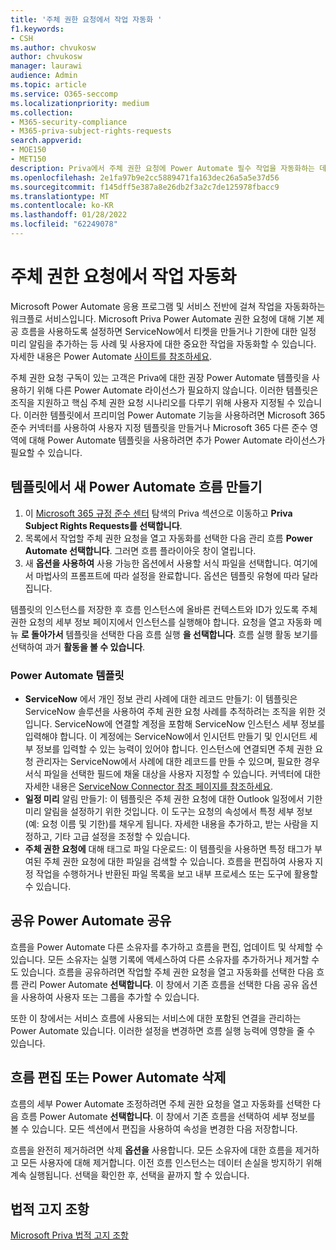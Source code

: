 ```yaml
---
title: '주체 권한 요청에서 작업 자동화 '
f1.keywords:
- CSH
ms.author: chvukosw
author: chvukosw
manager: laurawi
audience: Admin
ms.topic: article
ms.service: O365-seccomp
ms.localizationpriority: medium
ms.collection:
- M365-security-compliance
- M365-priva-subject-rights-requests
search.appverid:
- MOE150
- MET150
description: Priva에서 주체 권한 요청에 Power Automate 필수 작업을 자동화하는 데 도움이 되는 Microsoft 365를 사용하는 방법을 설명합니다.
ms.openlocfilehash: 2e1fa97b9e2cc5889471fa163dec26a5a5e37d56
ms.sourcegitcommit: f145dff5e387a8e26db2f3a2c7de125978fbacc9
ms.translationtype: MT
ms.contentlocale: ko-KR
ms.lasthandoff: 01/28/2022
ms.locfileid: "62249078"
---
```

# <a name="automate-tasks-in-subject-rights-requests"></a>주체 권한 요청에서 작업 자동화 

Microsoft Power Automate 응용 프로그램 및 서비스 전반에 걸쳐 작업을 자동화하는 워크플로 서비스입니다. Microsoft Priva Power Automate 권한 요청에 대해 기본 제공 흐름을 사용하도록 설정하면 ServiceNow에서 티켓을 만들거나 기한에 대한 일정 미리 알림을 추가하는 등 사례 및 사용자에 대한 중요한 작업을 자동화할 수 있습니다. 자세한 내용은 Power Automate [사이트를 참조하세요](/power-automate/getting-started).

주체 권한 요청 구독이 있는 고객은 Priva에 대한 권장 Power Automate 템플릿을 사용하기 위해 다른 Power Automate 라이선스가 필요하지 않습니다. 이러한 템플릿은 조직을 지원하고 핵심 주체 권한 요청 시나리오를 다루기 위해 사용자 지정될 수 있습니다. 이러한 템플릿에서 프리미엄 Power Automate 기능을 사용하려면 Microsoft 365 준수 커넥터를 사용하여 사용자 지정 템플릿을 만들거나 Microsoft 365 다른 준수 영역에 대해 Power Automate 템플릿을 사용하려면 추가 Power Automate 라이선스가 필요할 수 있습니다.

## <a name="create-a-new-power-automate-flow-from-a-template"></a>템플릿에서 새 Power Automate 흐름 만들기

1. 이 [Microsoft 365 규정 준수 센터](https://compliance.microsoft.com/) 탐색의 Priva 섹션으로 이동하고 **Priva Subject Rights Requests를 선택합니다**.
1. 목록에서 작업할 주체 권한 요청을 열고 자동화를 선택한 다음 관리 흐름 **Power Automate 선택합니다**. 그러면 흐름 플라이아웃 창이 열립니다.
1. 새 **옵션을 사용하여** 사용 가능한 옵션에서 사용할 서식 파일을 선택합니다. 여기에서 마법사의 프롬프트에 따라 설정을 완료합니다. 옵션은 템플릿 유형에 따라 달라집니다.

템플릿의 인스턴스를 저장한 후 흐름 인스턴스에 올바른 컨텍스트와 ID가 있도록 주체 권한 요청의 세부 정보 페이지에서 인스턴스를 실행해야 합니다. 요청을 열고 자동화 메뉴 **로 돌아가서** 템플릿을 선택한 다음 흐름 실행 **을 선택합니다**. 흐름 실행 활동 보기를 선택하여 과거 **활동을 볼 수 있습니다**.

### <a name="power-automate-templates-in-priva"></a>Power Automate 템플릿

- **ServiceNow** 에서 개인 정보 관리 사례에 대한 레코드 만들기: 이 템플릿은 ServiceNow 솔루션을 사용하여 주체 권한 요청 사례를 추적하려는 조직을 위한 것입니다. ServiceNow에 연결할 계정을 포함해 ServiceNow 인스턴스 세부 정보를 입력해야 합니다. 이 계정에는 ServiceNow에서 인시던트 만들기 및 인시던트 세부 정보를 입력할 수 있는 능력이 있어야 합니다. 인스턴스에 연결되면 주체 권한 요청 관리자는 ServiceNow에서 사례에 대한 레코드를 만들 수 있으며, 필요한 경우 서식 파일을 선택한 필드에 채울 대상을 사용자 지정할 수 있습니다. 커넥터에 대한 자세한 내용은 [ServiceNow Connector 참조 페이지를 참조하세요](/connectors/service-now/).
- **일정 미리** 알림 만들기: 이 템플릿은 주체 권한 요청에 대한 Outlook 일정에서 기한 미리 알림을 설정하기 위한 것입니다. 이 도구는 요청의 속성에서 특정 세부 정보(예: 요청 이름 및 기한)를 채우게 됩니다. 자세한 내용을 추가하고, 받는 사람을 지정하고, 기타 고급 설정을 조정할 수 있습니다.
- **주체 권한 요청에** 대해 태그로 파일 다운로드: 이 템플릿을 사용하면 특정 태그가 부여된 주체 권한 요청에 대한 파일을 검색할 수 있습니다. 흐름을 편집하여 사용자 지정 작업을 수행하거나 반환된 파일 목록을 보고 내부 프로세스 또는 도구에 활용할 수 있습니다.

## <a name="share-a-power-automate-flow"></a>공유 Power Automate 공유

흐름을 Power Automate 다른 소유자를 추가하고 흐름을 편집, 업데이트 및 삭제할 수 있습니다. 모든 소유자는 실행 기록에 액세스하여 다른 소유자를 추가하거나 제거할 수도 있습니다. 흐름을 공유하려면 작업할 주체 권한 요청을 열고 자동화를 선택한 다음 흐름 관리 Power Automate **선택합니다**. 이 창에서 기존 흐름을 선택한 다음 공유 옵션을 사용하여 사용자 또는 그룹을 추가할 수 있습니다.

또한 이 창에서는 서비스 흐름에 사용되는 서비스에 대한 포함된 연결을 관리하는 Power Automate 있습니다. 이러한 설정을 변경하면 흐름 실행 능력에 영향을 줄 수 있습니다.

## <a name="edit-or-delete-power-automate-flow"></a>흐름 편집 또는 Power Automate 삭제

흐름의 세부 Power Automate 조정하려면 주체 권한 요청을 열고 자동화를 선택한 다음 흐름 Power Automate **선택합니다**. 이 창에서 기존 흐름을 선택하여 세부 정보를 볼 수 있습니다. 모든 섹션에서 편집을 사용하여 속성을 변경한 다음 저장합니다.

흐름을 완전히 제거하려면 삭제 **옵션을** 사용합니다. 모든 소유자에 대한 흐름을 제거하고 모든 사용자에 대해 제거합니다. 이전 흐름 인스턴스는 데이터 손실을 방지하기 위해 계속 실행됩니다. 선택을 확인한 후, 선택을 끝까지 할 수 있습니다.

## <a name="legal-disclaimer"></a>법적 고지 조항

[Microsoft Priva 법적 고지 조항](priva-disclaimer.md)
